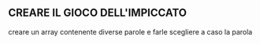 ## CREARE IL GIOCO DELL'IMPICCATO

creare un array contenente diverse parole e farle scegliere a caso la parola